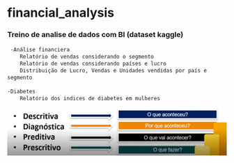 # financial_analysis
### Treino de analise de dados com BI (dataset kaggle)
     -Análise financiera
        Relatório de vendas considerando o segmento
        Relatório de vendas considerando países e lucro
        Distribuição de Lucro, Vendas e Unidades vendidas por país e segmento

    -Diabetes 
        Relatório dos indices de diabetes em mulheres

![alt text](<assert/BI e data science.png>)